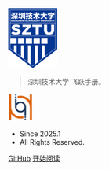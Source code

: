 <!-- # docsify <small>3.5</small> -->
<img src="_media/sztu.png" alt="sztu logo" width="100" height="auto">

> 深圳技术大学 飞跃手册。

<img src="_media/bdi.png" alt="bdi logo" width="50" height="auto">

- Since 2025.1
- All Rights Reserved.

[GitHub](https://github.com/docsifyjs/docsify/)
[开始阅读](#深圳技术大学-飞跃手册)